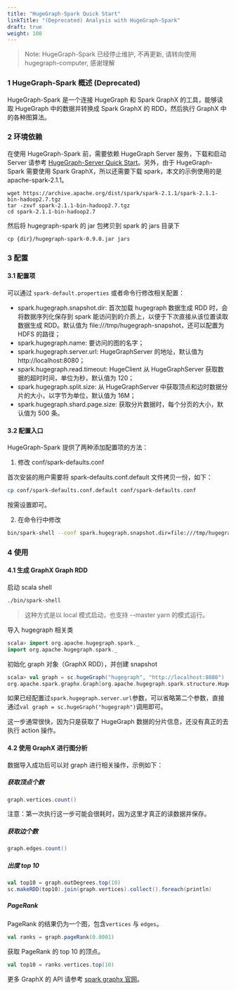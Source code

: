 ```yaml
---
title: "HugeGraph-Spark Quick Start"
linkTitle: "(Deprecated) Analysis with HugeGraph-Spark"
draft: true
weight: 100
---
```


> Note: HugeGraph-Spark 已经停止维护, 不再更新, 请转向使用 hugegraph-computer, 感谢理解

### 1 HugeGraph-Spark 概述 (Deprecated)

HugeGraph-Spark 是一个连接 HugeGraph 和 Spark GraphX 的工具，能够读取 HugeGraph 中的数据并转换成 Spark GraphX 的 RDD，然后执行 GraphX 中的各种图算法。

### 2 环境依赖

在使用 HugeGraph-Spark 前，需要依赖 HugeGraph Server 服务，下载和启动 Server 请参考 [HugeGraph-Server Quick Start](/docs/quickstart/hugegraph-server)。另外，由于 HugeGraph-Spark 需要使用 Spark GraphX，所以还需要下载 spark，本文的示例使用的是 apache-spark-2.1.1。

```
wget https://archive.apache.org/dist/spark/spark-2.1.1/spark-2.1.1-bin-hadoop2.7.tgz
tar -zxvf spark-2.1.1-bin-hadoop2.7.tgz
cd spark-2.1.1-bin-hadoop2.7
```

然后将 hugegraph-spark 的 jar 包拷贝到 spark 的 jars 目录下

```
cp {dir}/hugegraph-spark-0.9.0.jar jars
```

### 3 配置

#### 3.1 配置项

可以通过 `spark-default.properties` 或者命令行修改相关配置：

- spark.hugegraph.snapshot.dir: 首次加载 hugegraph 数据生成 RDD 时，会将数据序列化保存到 spark 能访问到的介质上，以便于下次直接从该位置读取数据生成 RDD。默认值为 file:///tmp/hugegraph-snapshot，还可以配置为 HDFS 的路径；
- spark.hugegraph.name: 要访问的图的名字；
- spark.hugegraph.server.url: HugeGraphServer 的地址，默认值为 http://localhost:8080；
- spark.hugegraph.read.timeout: HugeClient 从 HugeGraphServer 获取数据的超时时间，单位为秒，默认值为 120；
- spark.hugegraph.split.size: 从 HugeGraphServer 中获取顶点和边时数据分片的大小，以字节为单位，默认值为 16M；
- spark.hugegraph.shard.page.size: 获取分片数据时，每个分页的大小，默认值为 500 条。

#### 3.2 配置入口

HugeGraph-Spark 提供了两种添加配置项的方法：

1. 修改 conf/spark-defaults.conf

  首次安装的用户需要将 spark-defaults.conf.default 文件拷贝一份，如下：

  ```bash
  cp conf/spark-defaults.conf.default conf/spark-defaults.conf
  ```

  按需设置即可。

2. 在命令行中修改

  ```bash
  bin/spark-shell --conf spark.hugegraph.snapshot.dir=file:///tmp/hugegraph-snapshot2
  ```

### 4 使用

#### 4.1 生成 GraphX Graph RDD

启动 scala shell

```bash
./bin/spark-shell
```

> 这种方式是以 local 模式启动，也支持 --master yarn 的模式运行。 

导入 hugegraph 相关类

```scala
scala> import org.apache.hugegraph.spark._
import org.apache.hugegraph.spark._
```

初始化 graph 对象（GraphX RDD），并创建 snapshot

```scala
scala> val graph = sc.hugeGraph("hugegraph", "http://localhost:8080")
org.apache.spark.graphx.Graph[org.apache.hugegraph.spark.structure.HugeSparkVertex,org.apache.hugegraph.spark.structure.HugeSparkEdge] = org.apache.spark.graphx.impl.GraphImpl@1418a1bd
```

如果已经配置过`spark.hugegraph.server.url`参数，可以省略第二个参数，直接通过`val graph = sc.hugeGraph("hugegraph")`调用即可。

这一步通常很快，因为只是获取了 HugeGraph 数据的分片信息，还没有真正的去执行 action 操作。

#### 4.2 使用 GraphX 进行图分析

数据导入成功后可以对 graph 进行相关操作，示例如下：

##### 获取顶点个数

```scala
graph.vertices.count()
```

注意：第一次执行这一步可能会很耗时，因为这里才真正的读数据并保存。

##### 获取边个数

```scala
graph.edges.count()
```

##### 出度 top 10

```scala
val top10 = graph.outDegrees.top(10)
sc.makeRDD(top10).join(graph.vertices).collect().foreach(println)
```

##### PageRank

PageRank 的结果仍为一个图，包含`vertices` 与 `edges`。

```scala
val ranks = graph.pageRank(0.0001)
```

获取 PageRank 的 top 10 的顶点。

```scala
val top10 = ranks.vertices.top(10)
```

更多 GraphX 的 API 请参考 [spark graphx 官网](http://spark.apache.org/graphx/)。
